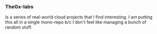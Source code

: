 ### The0x-labs

Is a series of real-world cloud projects that I find interesting. I am putting this all in a single mono-repo b/c I don't feel like managing a bunch of random stuff. 

